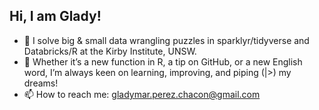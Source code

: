 ## Hi, I am Glady!

- 🔭 I solve big & small data wrangling puzzles in sparklyr/tidyverse and Databricks/R at the Kirby Institute, UNSW.
- 🌱  Whether it’s a new function in R, a tip on GitHub, or a new English word, I’m always keen on learning, improving, and piping (|>) my dreams!
- 📫 How to reach me: gladymar.perez.chacon@gmail.com
